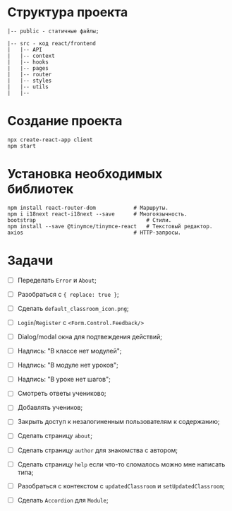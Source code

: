 # Структура проекта

```
|-- public - статичные файлы;

|-- src - код react/frontend
|   |-- API
|   |-- context
|   |-- hooks
|   |-- pages
|   |-- router
|   |-- styles
|   |-- utils
|   |-- 

```

# Создание проекта

```
npx create-react-app client
npm start
```

# Установка необходимых библиотек

```
npm install react-router-dom            # Маршруты.
npm i i18next react-i18next --save      # Многоязычность.
bootstrap                                   # Стили.
npm install --save @tinymce/tinymce-react   # Текстовый редактор.
axios                                   # HTTP-запросы.
```

# Задачи

- [ ] Переделать `Error` и `About`;
- [ ] Разобраться с `{ replace: true }`;
- [ ] Сделать `default_classroom_icon.png`;

- [ ] `Login`/`Register` с `<Form.Control.Feedback/>`
- [ ] Dialog/modal окна для подтвеждения действий;
- [ ] Надпись: "В классе нет модулей";
- [ ] Надпись: "В модуле нет уроков";
- [ ] Надпись: "В уроке нет шагов";
- [ ] Смотреть ответы учениково;
- [ ] Добавлять учеников;
- [ ] Закрыть доступ к незалогиненным пользователям к содержанию;
- [ ] Сделать страницу `about`;
- [ ] Сделать страницу `author` для знакомства с автором;
- [ ] Сделать страницу `help` если что-то сломалось можно мне написать типа;
- [ ] Разобраться с контекстом с `updatedClassroom` и `setUpdatedClassroom`;
- [ ] Сделать `Accordion` для `Module`;